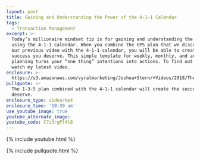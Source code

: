 ```yaml
---
layout: post
title: Gaining and Understanding the Power of the 4-1-1 Calendar
tags:
  - Transaction Management
excerpt: >-
  Today’s millionaire mindset tip is for gaining and understanding the power of
  using the 4-1-1 calendar. When you combine the GPS plan that we discussed in
  our previous video with the 4-1-1 calendar, you will be able to create the
  success you deserve. This simple template for weekly, monthly, and annual
  planning turns your “one thing” intentions into actions. To find out how,
  watch my latest video.
enclosure: >-
  https://s3.amazonaws.com/vyralmarketing/Joshua+Stern/+Videos/2018/The+Stern+Team-+411+Calendar.mp4
pullquote: >-
  The 1-3-5 plan combined with the 4-1-1 calendar will create the success you
  deserve.
enclosure_type: video/mp4
enclosure_time: '10:39 am'
use_youtube_image: true
youtube_alternate_image:
youtube_code: C7z3rgPl4l8
---
```


{% include youtube.html %}

{% include pullquote.html %}